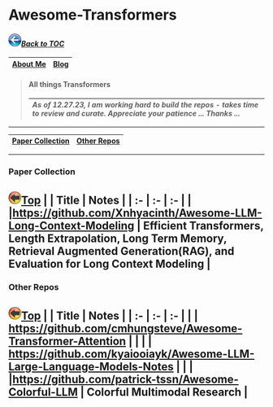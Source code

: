 # Awesome-Transformers
#### _[<img src="images/back_button_2.png" width="25" height="25">Back to TOC](https://github.com/xsankar/Awesome-Awesome-LLM)_
| [About Me](https://www.linkedin.com/in/ksankar) | [Blog](https://ksankar.medium.com) |
| :- | :- |
> #### All things Transformers
> |***As of 12.27.23, I am working hard to build the repos - takes time to review and curate. Appreciate your patience ... Thanks ...***|
> | :- |
> 
---
| [Paper Collection](#paper-collection) | [Other Repos](#other-repos) |
| :-: | :-: | 
---
### Paper Collection
[<img src="images/back_button.png" width="25" height="25">Top](#mback-to-toc)
| | Title | Notes |
| :- | :- | :- |
| |https://github.com/Xnhyacinth/Awesome-LLM-Long-Context-Modeling | Efficient Transformers, Length Extrapolation, Long Term Memory, Retrieval Augmented Generation(RAG), and Evaluation for Long Context Modeling |
---
### Other Repos
[<img src="images/back_button.png" width="25" height="25">Top](#mback-to-toc)
| | Title | Notes |
| :- | :- | :- |
| | https://github.com/cmhungsteve/Awesome-Transformer-Attention | |
| | https://github.com/kyaiooiayk/Awesome-LLM-Large-Language-Models-Notes | |
| |https://github.com/patrick-tssn/Awesome-Colorful-LLM | Colorful Multimodal Research |
---
